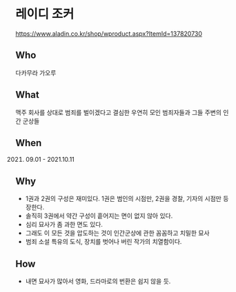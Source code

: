 # 레이디 조커 

https://www.aladin.co.kr/shop/wproduct.aspx?ItemId=137820730

## Who 

다카무라 가오루 

## What 

맥주 회사를 상대로 범죄를 벌이겠다고 결심한 우연히 모인 범죄자들과 그들 주변의 인간 군상들 

## When 

2021. 09.01 - 2021.10.11 

## Why

- 1권과 2권의 구성은 재미있다. 1권은 범인의 시점만, 2권을 경찰, 기자의 시점만 등장한다. 
- 솔직히 3권에서 약간 구성이 흩어지는 면이 없지 않아 있다. 
- 심리 묘사가 좀 과한 면도 있다. 
- 그래도 이 모든 것을 압도하는 것이 인간군상에 관한 꼼꼼하고 치밀한 묘사 
- 범죄 소설 특유의 도식, 장치를 벗어나 버린 작가의 치열함이다. 

## How 

- 내면 묘사가 많아서 영화, 드라마로의 번환은 쉽지 않을 듯. 
